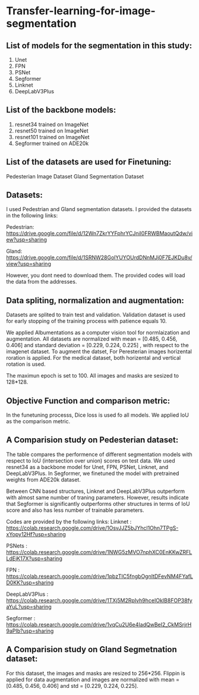 # Transfer-learning-for-image-segmentation

## List of models for the segmentation in this study:
1. Unet
2. FPN
3. PSNet
4. Segformer
5. Linknet
6. DeepLabV3Plus
## List of the backbone models:
1. resnet34 trained on ImageNet
2. resnet50 trained on ImageNet
3. resnet101 trained on ImageNet
4. Segformer trained on ADE20k

## List of the datasets are used for Finetuning:
Pedesterian Image Dataset
Gland Segmentation Dataset

## Datasets:
I used Pedestrian and Gland segmentation datasets. I provided the datasets in the following links:

Pedestrian: https://drive.google.com/file/d/12Wn7ZkrYYFphrYCJniI0FRWBMaoutQdw/view?usp=sharing

Gland: https://drive.google.com/file/d/1SRNW28GolYUYOUrdDNnMJj0F7EJKDu8v/view?usp=sharing

However, you dont need to download them. The provided codes will load the data from the addresses.

## Data spliting, normalization and augmentation:

Datasets are splited to train test and validation. Validation dataset is used for early stopping of the training process with patience equals 10.

We applied Albumentations as a computer vision tool for normlaization and augmentation. All datasets are normalized with mean = [0.485, 0.456, 0.406]  and standard deviation = [0.229, 0.224, 0.225] , with respect to the imagenet dataset. 
To augment the datset, For Peresterian images horizental roration is applied. For the medical dataset, both horizental and vertical rotation is used.

The maximun epoch is set to 100.
All images and masks are sesized to 128*128.

## Objective Function and comparison metric:
In the funetuning processs, Dice loss is used fo all models. We applied IoU as the comparison metric.
## A Comparision study on Pedesterian dataset:
The table compares the performence of different segmentation models with respect to IoU (intersection over union) scores on test data.
We used resnet34 as a backbone model for  Unet, FPN, PSNet, Linknet, and DeepLabV3Plus. In Segformer, we finetuned the model with pretrained weights from ADE20k dataset.

Between CNN based structures, Linknet and  DeepLabV3Plus outperform with almost same number of traning parameters. However, results indicate that Segformer is significantly outperforms other structures in terms of IoU score and also has less number of trainable parameters.

Codes are provided by the following links:
Linknet :  https://colab.research.google.com/drive/1OsvJJZ5bJYhcl1Ohn7TPgS-xYopy12Hf?usp=sharing

PSNets :   https://colab.research.google.com/drive/1NWG5zMVO7nphXC0EnKKwZRFLLdEjK17X?usp=sharing

FPN :      https://colab.research.google.com/drive/1pbzTIC5fngbOgnItDFevNM4FYafLD0KK?usp=sharing

DeepLabV3Plus : https://colab.research.google.com/drive/1TXj5M2RpIvh9hceIOkIB8FOP38fyaYuL?usp=sharing

Segformer :  https://colab.research.google.com/drive/1vqCu2U6e4IadQwBeI2_CkMSrjrH9aPIb?usp=sharing




## A Comparision study on Gland Segmetnation dataset:
For this dataset, the images and masks are resized to 256*256. Flippin is applied for data augmentation and images are normalized with mean = [0.485, 0.456, 0.406] and std = [0.229, 0.224, 0.225].




